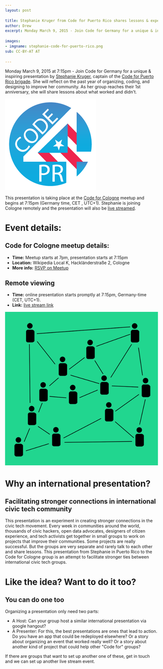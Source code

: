 ```yaml
---
layout: post

title: Stephanie Kruger from Code for Puerto Rico shares lessons & experiences with Code for Cologne, March 9
author: Drew
excerpt: Monday March 9, 2015 - Join Code for Germany for a unique & inspiring presentation by Stephanie Kruger, captain of the Code for Puerto Rico brigade. She will reflect on the past year of organizing, coding, and designing to improve her island..

images:
- imgname: stephanie-code-for-puerto-rico.png  
sub: CC-BY-AT AT

---
```


Monday March 9, 2015 at 7:15pm - Join Code for Germany for a unique & inspiring presentation by [Stephanie Kruger](https://twitter.com/skruger74), captain of the [Code for Puerto Rico brigade](http://code4puertorico.org/). She will reflect on the past year of organizing, coding, and designing to improve her community. As her group reaches their 1st anniversary, she will share lessons about what worked and didn't.

[![code for pueto rico](/assets/blog/code4pr-logo.png)](http://code4puertorico.org/)

This presentation is taking place at the [Code for Cologne](http://codefor.de/koeln/) meetup and begins at 7:15pm (Germany time, CET , UTC+1). Stephanie is joining Cologne remotely and the presentation will also be [live streamed](http://www.youtube.com/watch?v=bDtF7AdzPGs).

# Event details:

## Code for Cologne meetup details:
 * __Time:__ Meetup starts at 7pm, presentation starts at 7:15pm
 * **Location:** Wikipedia Local K, Hackländerstraße 2, Cologne
 * **More info:** [RSVP on Meetup](http://www.meetup.com/OKLab-Koln-Meetup/events/220727771/)

## Remote viewing
 * **Time:** online presentation starts promptly at 7:15pm, Germany-time (CET, UTC+1).
 * **Link:** [live stream link](http://www.youtube.com/watch?v=bDtF7AdzPGs)

![international civic tech organizing](/assets/blog/stephanie-code-for-puerto-rico.png)

# Why an international presentation?

## Facilitating stronger connections in international civic tech community

This presentation is an experiment in creating stronger connections in the civic tech movement. Every week in communities around the world, thousands of civic hackers, open data advocates, designers of citizen experience, and tech activists get together in small groups to work on projects that improve their communities. Some projects are really successful. But the groups are very separate and rarely talk to each other and share lessons. This presentation from Stephanie in Puerto Rico to the Code for Cologne group is an attempt to facilitate stronger ties between international civic tech groups.

# Like the idea? Want to do it too?

## You can do one too

Organizing a presentation only need two parts:

 * A Host: Can your group host a similar international presentation via google hangout?
 * A Presenter: For this, the best presentations are ones that lead to action. Do you have an app that could be redeployed elsewhere? Or a story about organizing an event that worked really well? Or a story about another kind of project that could help other "Code for" groups?

If there are groups that want to set up another one of these, get in touch and we can set up another live stream event.
